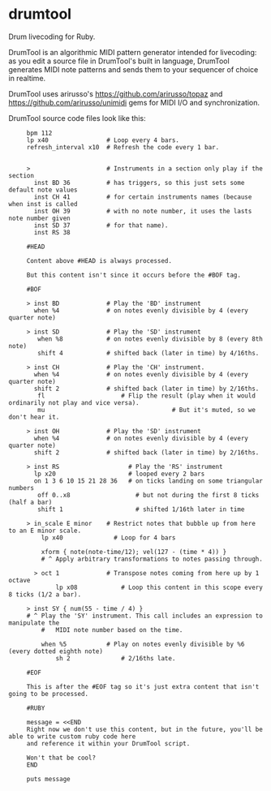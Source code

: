 # drumtool
Drum livecoding for Ruby.

DrumTool is an algorithmic MIDI pattern generator intended for livecoding: as you edit a source file in DrumTool's built in language, DrumTool generates MIDI note patterns and sends them to your sequencer of choice in realtime.

DrumTool uses arirusso's https://github.com/arirusso/topaz and https://github.com/arirusso/unimidi gems for MIDI I/O and synchronization.

DrumTool source code files look like this:

		 bpm 112               
		 lp x40                # Loop every 4 bars.
		 refresh_interval x10  # Refresh the code every 1 bar.


		 >                     # Instruments in a section only play if the section 
		   inst BD 36          # has triggers, so this just sets some default note values
		   inst CH 41          # for certain instruments names (because when inst is called 
		   inst OH 39          # with no note number, it uses the lasts note number given
		   inst SD 37          # for that name).
		   inst RS 38

		 #HEAD

		 Content above #HEAD is always processed.

		 But this content isn't since it occurs before the #BOF tag.

		 #BOF

		 > inst BD             # Play the 'BD' instrument
		   when %4             # on notes evenly divisible by 4 (every quarter note)
		   
		 > inst SD             # Play the 'SD' instrument
		    when %8            # on notes evenly divisible by 8 (every 8th note)
		    shift 4            # shifted back (later in time) by 4/16ths.

		 > inst CH             # Play the 'CH' instrument.
		   when %4             # on notes evenly divisible by 4 (every quarter note)
		   shift 2             # shifted back (later in time) by 2/16ths.
		 	fl		               # Flip the result (play when it would ordinarily not play and vice versa).
		 	mu									 # But it's muted, so we don't hear it.
		 	
		 > inst OH             # Play the 'SD' instrument
		   when %4             # on notes evenly divisible by 4 (every quarter note)
		   shift 2             # shifted back (later in time) by 2/16ths.

		 > inst RS                   # Play the 'RS' instrument
		   lp x20                    # looped every 2 bars
		   on 1 3 6 10 15 21 28 36   # on ticks landing on some triangular numbers
		 	off 0..x8                  # but not during the first 8 ticks (half a bar)
		 	shift 1                    # shifted 1/16th later in time

		 > in_scale E minor    # Restrict notes that bubble up from here to an E minor scale.
		 	 lp x40              # Loop for 4 bars

			 xform { note(note-time/12); vel(127 - (time * 4)) }
			 # ^ Apply arbitrary transformations to notes passing through. 
		 	                              
		   > oct 1             # Transpose notes coming from here up by 1 octave
		 		 lp x08            # Loop this content in this scope every 8 ticks (1/2 a bar).

         > inst SY { num(55 - time / 4) }
         # ^ Play the 'SY' instrument. This call includes an expression to manipulate the
		     #   MIDI note number based on the time.
				 
		     when %5           # Play on notes evenly divisible by %6 (every dotted eighth note)
		 		 sh 2              # 2/16ths late.

		 #EOF

		 This is after the #EOF tag so it's just extra content that isn't going to be processed.

		 #RUBY

		 message = <<END
		 Right now we don't use this content, but in the future, you'll be able to write custom ruby code here
		 and reference it within your DrumTool script.

		 Won't that be cool?
		 END

		 puts message
 

